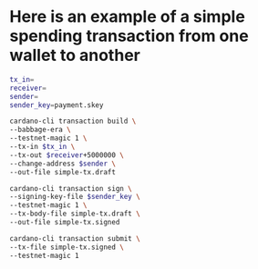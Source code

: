 # Here is an example of a simple spending transaction from one wallet to another

```bash
tx_in=
receiver=
sender=
sender_key=payment.skey

cardano-cli transaction build \
--babbage-era \
--testnet-magic 1 \
--tx-in $tx_in \
--tx-out $receiver+5000000 \
--change-address $sender \
--out-file simple-tx.draft

cardano-cli transaction sign \
--signing-key-file $sender_key \
--testnet-magic 1 \
--tx-body-file simple-tx.draft \
--out-file simple-tx.signed

cardano-cli transaction submit \
--tx-file simple-tx.signed \
--testnet-magic 1
```